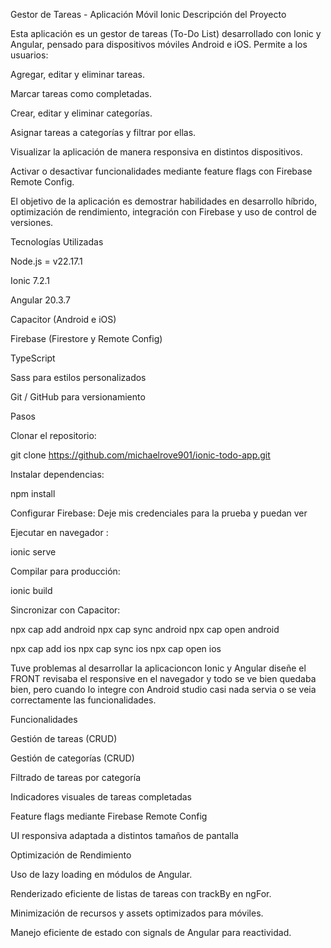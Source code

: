Gestor de Tareas - Aplicación Móvil Ionic
Descripción del Proyecto

Esta aplicación es un gestor de tareas (To-Do List) desarrollado con Ionic y Angular, pensado para dispositivos móviles Android e iOS. Permite a los usuarios:

Agregar, editar y eliminar tareas.

Marcar tareas como completadas.

Crear, editar y eliminar categorías.

Asignar tareas a categorías y filtrar por ellas.

Visualizar la aplicación de manera responsiva en distintos dispositivos.

Activar o desactivar funcionalidades mediante feature flags con Firebase Remote Config.

El objetivo de la aplicación es demostrar habilidades en desarrollo híbrido, optimización de rendimiento, integración con Firebase y uso de control de versiones.

Tecnologías Utilizadas

Node.js = v22.17.1

Ionic 7.2.1

Angular 20.3.7

Capacitor (Android e iOS)

Firebase (Firestore y Remote Config)

TypeScript

Sass para estilos personalizados

Git / GitHub para versionamiento

Pasos

Clonar el repositorio:

git clone https://github.com/michaelrove901/ionic-todo-app.git

Instalar dependencias:

npm install

Configurar Firebase:
Deje mis credenciales para la prueba y puedan ver

Ejecutar en navegador :

ionic serve


Compilar para producción:

ionic build


Sincronizar con Capacitor:

npx cap add android
npx cap sync android
npx cap open android

npx cap add ios
npx cap sync ios
npx cap open ios

Tuve problemas al desarrollar la aplicacioncon Ionic y Angular diseñe el FRONT revisaba el responsive en el navegador y todo se ve bien quedaba bien, pero cuando lo integre con Android studio casi nada servia o se veia correctamente las funcionalidades.

Funcionalidades

Gestión de tareas (CRUD)

Gestión de categorías (CRUD)

Filtrado de tareas por categoría

Indicadores visuales de tareas completadas

Feature flags mediante Firebase Remote Config

UI responsiva adaptada a distintos tamaños de pantalla

Optimización de Rendimiento

Uso de lazy loading en módulos de Angular.

Renderizado eficiente de listas de tareas con trackBy en ngFor.

Minimización de recursos y assets optimizados para móviles.

Manejo eficiente de estado con signals de Angular para reactividad.
